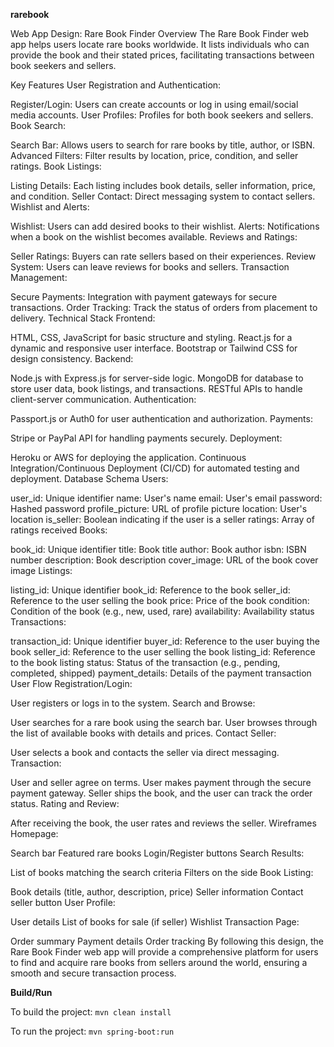 **rarebook**

Web App Design: Rare Book Finder
Overview
The Rare Book Finder web app helps users locate rare books worldwide. It lists individuals who can provide the book and their stated prices, facilitating transactions between book seekers and sellers.

Key Features
User Registration and Authentication:

Register/Login: Users can create accounts or log in using email/social media accounts.
User Profiles: Profiles for both book seekers and sellers.
Book Search:

Search Bar: Allows users to search for rare books by title, author, or ISBN.
Advanced Filters: Filter results by location, price, condition, and seller ratings.
Book Listings:

Listing Details: Each listing includes book details, seller information, price, and condition.
Seller Contact: Direct messaging system to contact sellers.
Wishlist and Alerts:

Wishlist: Users can add desired books to their wishlist.
Alerts: Notifications when a book on the wishlist becomes available.
Reviews and Ratings:

Seller Ratings: Buyers can rate sellers based on their experiences.
Review System: Users can leave reviews for books and sellers.
Transaction Management:

Secure Payments: Integration with payment gateways for secure transactions.
Order Tracking: Track the status of orders from placement to delivery.
Technical Stack
Frontend:

HTML, CSS, JavaScript for basic structure and styling.
React.js for a dynamic and responsive user interface.
Bootstrap or Tailwind CSS for design consistency.
Backend:

Node.js with Express.js for server-side logic.
MongoDB for database to store user data, book listings, and transactions.
RESTful APIs to handle client-server communication.
Authentication:

Passport.js or Auth0 for user authentication and authorization.
Payments:

Stripe or PayPal API for handling payments securely.
Deployment:

Heroku or AWS for deploying the application.
Continuous Integration/Continuous Deployment (CI/CD) for automated testing and deployment.
Database Schema
Users:

user_id: Unique identifier
name: User's name
email: User's email
password: Hashed password
profile_picture: URL of profile picture
location: User's location
is_seller: Boolean indicating if the user is a seller
ratings: Array of ratings received
Books:

book_id: Unique identifier
title: Book title
author: Book author
isbn: ISBN number
description: Book description
cover_image: URL of the book cover image
Listings:

listing_id: Unique identifier
book_id: Reference to the book
seller_id: Reference to the user selling the book
price: Price of the book
condition: Condition of the book (e.g., new, used, rare)
availability: Availability status
Transactions:

transaction_id: Unique identifier
buyer_id: Reference to the user buying the book
seller_id: Reference to the user selling the book
listing_id: Reference to the book listing
status: Status of the transaction (e.g., pending, completed, shipped)
payment_details: Details of the payment transaction
User Flow
Registration/Login:

User registers or logs in to the system.
Search and Browse:

User searches for a rare book using the search bar.
User browses through the list of available books with details and prices.
Contact Seller:

User selects a book and contacts the seller via direct messaging.
Transaction:

User and seller agree on terms.
User makes payment through the secure payment gateway.
Seller ships the book, and the user can track the order status.
Rating and Review:

After receiving the book, the user rates and reviews the seller.
Wireframes
Homepage:

Search bar
Featured rare books
Login/Register buttons
Search Results:

List of books matching the search criteria
Filters on the side
Book Listing:

Book details (title, author, description, price)
Seller information
Contact seller button
User Profile:

User details
List of books for sale (if seller)
Wishlist
Transaction Page:

Order summary
Payment details
Order tracking
By following this design, the Rare Book Finder web app will provide a comprehensive platform for users to find and acquire rare books from sellers around the world, ensuring a smooth and secure transaction process.

**Build/Run**

To build the project:
`mvn clean install`

To run the project:
`mvn spring-boot:run`

